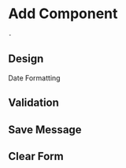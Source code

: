 # Add Component

```{topic} In this tutorial you will:
- 
```

## Design

Date Formatting

## Validation

## Save Message

## Clear Form
